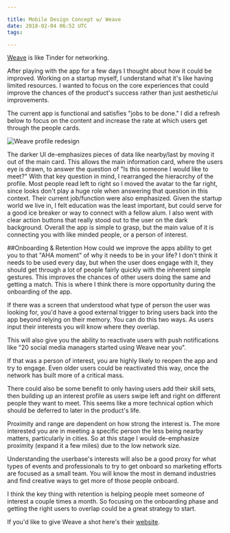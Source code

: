 ```yaml
---

title: Mobile Design Concept w/ Weave
date: 2018-02-04 06:52 UTC
tags: 

---
```


[Weave](http://weavenow.us/) is like Tinder for networking.

After playing with the app for a few days I thought about how it could be improved. Working on a startup myself, I understand what it's like having limited resources. I wanted to focus on the core experiences that could improve the chances of the product's success rather than just aesthetic/ui improvements.

The current app is functional and satisfies "jobs to be done." I did a refresh below to focus on the content and increase the rate at which users get through the people cards.

![Weave profile redesign](https://dl.dropboxusercontent.com/content_link/uVbAIX9ga1XG3kHWxipuAsBkngllKUts7QlW5t2C2GfcSShj4eQLHCp0zcrbyWJ6/file)

The darker UI de-emphasizes pieces of data like nearby/last by moving it out of the main card. This allows the main information card, where the users eye is drawn, to answer the question of "Is this someone I would like to meet?" With that key question in mind, I rearranged the hieracrchy of the profile. Most people read left to right so I moved the avatar to the far right, since looks don't play a huge role when answering that question in this context. Their current job/function were also emphasized. Given the startup world we live in, I felt education was the least important, but could serve for a good ice breaker or way to connect with a fellow alum. I also went with clear action buttons that really stood out to the user on the dark background. Overall the app is simple to grasp, but the main value of it is connecting you with like minded people, or a person of interest.

##Onboarding & Retention
How could we improve the apps ability to get you to that "AHA moment" of why it needs to be in your life? I don't think it needs to be used every day, but when the user does engage with it, they should get through a lot of people fairly quickly with the inherent simple gestures. This improves the chances of other users doing the same and getting a match. This is where I think there is more opportunity during the onboarding of the app.

If there was a screen that understood what type of person the user was looking for, you'd have a good external trigger to bring users back into the app beyond relying on their memory. You can do this two ways. As users input their interests you will know where they overlap.

This will also give you the ability to reactivate users with push notifications like "20 social media managers started using Weave near you".

If that was a person of interest, you are highly likely to reopen the app and try to engage. Even older users could be reactivated this way, once the network has built more of a critical mass.

There could also be some benefit to only having users add their skill sets, then building up an interest profile as users swipe left and right on different people they want to meet. This seems like a more technical option which should be deferred to later in the product's life.

Proximity and range are dependent on how strong the interest is. The more interested you are in meeting a specific person the less being nearby matters, particularly in cities. So at this stage I would de-emphasize proximity (expand it a few miles) due to the low network size.

Understanding the userbase's interests will also be a good proxy for what types of events and professionals to try to get onboard so marketing efforts are focused as a small team. You will know the most in demand industries and find creative ways to get more of those people onboard.

I think the key thing with retention is helping people meet someone of interest a couple times a month. So focusing on the onboarding phase and getting the right users to overlap could be a great strategy to start.

If you'd like to give Weave a shot here's their [website](http://weave.in/).